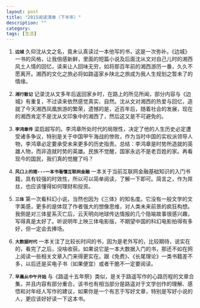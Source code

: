 ```yaml
---
layout: post
title: "2015阅读清单（下半年）"
description: ""
category: 
tags: [生活]
---
```

1. **`边城`**
久仰沈从文之名，竟未认真读过一本他写的书，这是一次弥补。《边城》一书的风格，让我倍感新鲜，里面的短篇小说及后面沈从文对自己儿时的湘西风土人情的回忆，读来让人回味无穷，如将那百年前的湘西游历一番，久久不愿离开。湘西的文化之旅必将如路遥家乡陕北之旅成为我人生规划之暂未了的情缘。

2. **`湘行散记`**
记录沈从文多年后返回家乡时，在路上的所见所闻，部分内容与《边城》有重复，不过读来依然感觉真实、自然。沈从文对湘西的热爱与回忆，造就了今天湘西凤凰旅游的繁荣，遗憾的是，近百年后，随着社会的发展，现在的湘西肯定不是沈从文印象中的湘西了，然后这又是不可避免的。

3. **`李鸿章传`**
梁启超写的。李鸿章所处时代的局限性，决定了他的人生历史必定遭受诸多争议，特别是关于中国甲午海战的惨败，作为当时中国的实权派领导人物，李鸿章必定要承受未来更多的历史指责。总结：李鸿章是时势所造就的英雄人物，而非造就时势的英雄。民族不觉醒，国家永远不是老百姓的家。再看现今的国民，我们真的觉醒了吗？

4. **`风口上的猪---一本书看懂互联网金融`**
一本关于当前互联网金融基础知识的入门书籍，具有较强的时效性，所以可以简单阅读，了解一下即可。简言之，作为屌丝，也应该懂得如何理财和投资。

5. **`三体`**
第一次看科幻小说，当然也因为《三体》的知名度。它没有一般文学的文字美感，更多的是体现了作者强大的想像思维，对人类未来前景的疯狂构想。我倒是对三体星系灭亡后，云天明向地球传达情报的几个隐喻故事很感兴趣，写得真是太好了。听说明年上映三体电影版，不期望中国的科幻电影拍得有多好，但一定会去捧场。

6. **`大数据时代`**
一本关注了比较长时间的书，因为是老外写的，比较期待，说实在的，看完了之后，没啥收获。如果说它是一本大数据入门的书，那还不如在网上阅读一些相关文章入门来得更实在。跟《免费》、《长尾理论》一类书籍差不多，以后还是买电子书（如果便宜）或者干脆不一定要阅读。

7. **`早晨从中午开始`**
与《路遥十五年祭》类似，是关于路遥写作的心路历程的文章合集，并且内容有部分重合。该书也有相当部分是路遥对于文学创作的理解、感悟和对年经人写作的建议，如果你是一个有志于写好文章，特别是写好小说的人，更应该好好读一下这本书。
